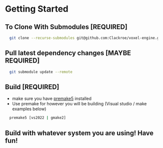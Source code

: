 

# Getting Started

## To Clone With Submodules [REQUIRED]
```bash
  git clone --recurse-submodules git@github.com:Clackroe/voxel-engine.git
```

## Pull latest dependency changes [MAYBE REQUIRED]
```bash
  git submodule update --remote
```

## Build [REQUIRED]
- make sure you have [premake5](https://premake.github.io/download) installed
- Use premake for however you will be building (Visual studio / make examples below)
```bash
  premake5 [vs2022 | gmake2]
```

## Build with whatever system you are using! Have fun!
